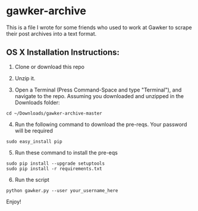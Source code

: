# gawker-archive

This is a file I wrote for some friends who used to work at Gawker to scrape their post archives into a text format. 

## OS X Installation Instructions:

1) Clone or download this repo

2) Unzip it.

3) Open a Terminal (Press Command-Space and type "Terminal"), and navigate to the repo. Assuming you downloaded and unzipped in the Downloads folder:
```
cd ~/Downloads/gawker-archive-master
```
4) Run the following command to download the pre-reqs. Your password will be required
```
sudo easy_install pip
```
5) Run these command to install the pre-eqs
```
sudo pip install --upgrade setuptools
sudo pip install -r requirements.txt
```
6) Run the script
```
python gawker.py --user your_username_here
```
Enjoy!

